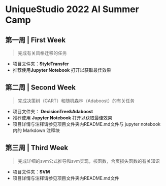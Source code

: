 # UniqueStudio 2022 AI Summer Camp

## 第一周 | First Week

> 完成有关风格迁移的任务

- 项目文件夹：**StyleTransfer**
- 推荐使用**Jupyter Notebook** 打开以获取最佳效果

## 第二周 | Second Week

> 完成决策树（CART）和随机森林（Adaboost）的有关任务

- 项目文件夹： **DecisionTree&Adaboost**
- 推荐使用 **Jupyter Notebook** 打开以获取最佳效果
- 项目详情与注释请参见项目文件夹内README.md文件与 jupyter notebook 内的 Markdown 注释块

## 第三周 | Third Week

> 完成详细的svm公式推导和svm实现，核函数，合页损失函数的有关知识

- 项目文件夹：**SVM**
- 项目详情与注释请参见项目文件夹内README.md文件